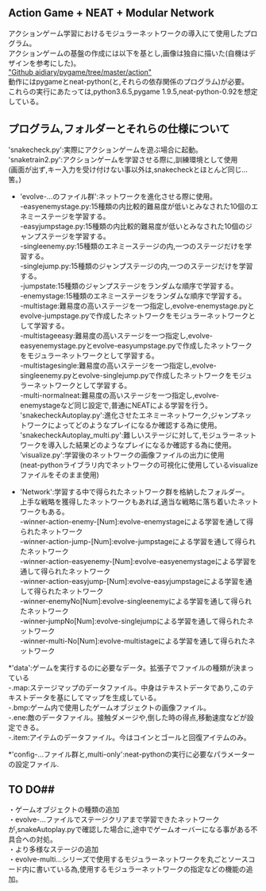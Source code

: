 ## Action Game + NEAT + Modular Network ##

アクションゲーム学習におけるモジュラーネットワークの導入にて使用したプログラム。  
アクションゲームの基盤の作成には以下を基とし,画像は独自に描いた(自機はデザインを参考にした)。  
["Github aidiary/pygame/tree/master/action"](https://github.com/aidiary/pygame/tree/master/action)  
動作にはpygameとneat-python(と,それらの依存関係のプログラム)が必要。  
これらの実行にあたっては,python3.6.5,pygame 1.9.5,neat-python-0.92を想定している。  

## プログラム,フォルダーとそれらの仕様について ##  

'snakecheck.py':実際にアクションゲームを遊ぶ場合に起動。  
'snaketrain2.py':アクションゲームを学習させる際に,訓練環境として使用  
(画面が出ず,キー入力を受け付けない事以外は,snakecheckとほとんど同じ…筈。)  
* 'evolve-...のファイル群':ネットワークを進化させる際に使用。  
    -easyenemystage.py:15種類の内比較的難易度が低いとみなされた10個のエネミーステージを学習する。  
    -easyjumpstage.py:15種類の内比較的難易度が低いとみなされた10個のジャンプステージを学習する。  
    -singleenemy.py:15種類のエネミーステージの内,一つのステージだけを学習する。  
    -singlejump.py:15種類のジャンプステージの内,一つのステージだけを学習する。  
    -jumpstate:15種類のジャンプステージをランダムな順序で学習する。  
    -enemystage:15種類のエネミーステージをランダムな順序で学習する。  
    -multistage:難易度の高いステージを一つ指定し,evolve-enemystage.pyとevolve-jumpstage.pyで作成したネットワークをモジュラーネットワークとして学習する。  
    -multistageeasy:難易度の高いステージを一つ指定し,evolve-easyenemystage.pyとevolve-easyumpstage.pyで作成したネットワークをモジュラーネットワークとして学習する。  
    -multistagesingle:難易度の高いステージを一つ指定し,evolve-singleenemy.pyとevolve-singlejump.pyで作成したネットワークをモジュラーネットワークとして学習する。  
    -multi-normalneat:難易度の高いステージを一つ指定し,evolve-enemystageなど同じ設定で,普通にNEATによる学習を行う。  
'snakecheckAutoplay.py':進化させたエネミーネットワーク,ジャンプネットワークによってどのようなプレイになるか確認する為に使用。  
'snakecheckAutoplay_multi.py':難しいステージに対して,モジュラーネットワークを導入した結果どのようなプレイになるか確認する為に使用。  
’visualize.py':学習後のネットワークの画像ファイルの出力に使用  
(neat-pythonライブラリ内でネットワークの可視化に使用しているvisualizeファイルをそのまま使用)  

* 'Network':学習する中で得られたネットワーク群を格納したフォルダー。  
上手な戦略を獲得したネットワークもあれば,適当な戦略に落ち着いたネットワークもある。  
    -winner-action-enemy-[Num]:evolve-enemystageによる学習を通して得られたネットワーク  
    -winner-action-jump-[Num]:evolve-jumpstageによる学習を通して得られたネットワーク  
    -winner-action-easyenemy-[Num]:evolve-easyenemystageによる学習を通して得られたネットワーク  
    -winner-action-easyjump-[Num]:evolve-easyjumpstageによる学習を通して得られたネットワーク  
    -winner-enemyNo[Num]:evolve-singleenemyによる学習を通して得られたネットワーク  
    -winner-jumpNo[Num]:evolve-singlejumpによる学習を通して得られたネットワーク  
    -winner-multi-No[Num]:evolve-multistageによる学習を通して得られたネットワーク  

*'data':ゲームを実行するのに必要なデータ。拡張子でファイルの種類が決まっている  
-.map:ステージマップのデータファイル。中身はテキストデータであり,このテキストデータを基にしてマップを生成している。  
-.bmp:ゲーム内で使用したゲームオブジェクトの画像ファイル。  
-.ene:敵のデータファイル。接触ダメージや,倒した時の得点,移動速度などが設定できる。  
-.item:アイテムのデータファイル。今はコインとゴールと回復アイテムのみ。  

*'config-...ファイル群と,multi-only':neat-pythonの実行に必要なパラメーターの設定ファイル.  



## TO DO##  
・ゲームオブジェクトの種類の追加  
・evolve-...ファイルでステージクリアまで学習できたネットワークが,snakeAutoplay.pyで確認した場合に,途中でゲームオーバーになる事がある不具合への対処。  
・より多様なステージの追加  
・evolve-multi...シリーズで使用するモジュラーネットワークを丸ごとソースコード内に書いている為,使用するモジュラーネットワークの指定などの機能の追加。  
